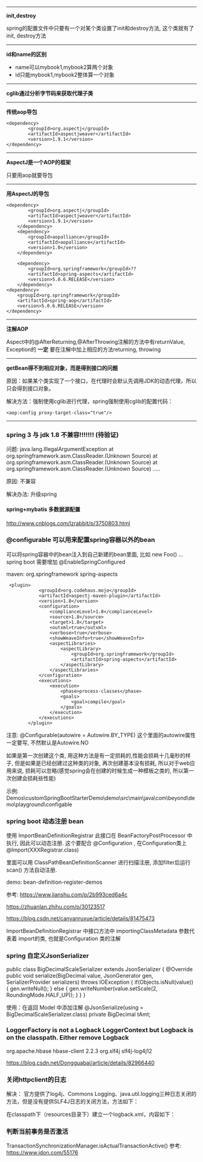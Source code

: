 

---
**init,destroy**

spring的配置文件中只要有一个对某个类设置了init和destroy方法, 这个类就有了init, destroy方法

---

**id和name的区别**

- name可以mybook1,mybook2算两个对象
- id只能mybook1,mybook2整体算一个对象

---

**cglib通过分析字节码来获取代理子类**

---

**传统aop导包**

	<dependency>
			<groupId>org.aspectj</groupId>
			<artifactId>aspectjweaver</artifactId>
			<version>1.9.1</version>
	</dependency>

---

**AspectJ是一个AOP的框架**

只要用aop就要导包

---
**用AspectJ的导包**

	<dependency>
			<groupId>org.aspectj</groupId>
			<artifactId>aspectjweaver</artifactId>
			<version>1.9.1</version>
		</dependency>
		<dependency>
			<groupId>aopalliance</groupId>
			<artifactId>aopalliance</artifactId>
			<version>1.0</version>
		</dependency>
	
		<dependency>
			<groupId>org.springframework</groupId>??
			<artifactId>spring-aspects</artifactId>
			<version>5.0.6.RELEASE</version>
		</dependency>
	<dependency>
		<groupId>org.springframework</groupId>
		<artifactId>spring-aop</artifactId>
		<version>5.0.6.RELEASE</version>
	</dependency>

---

**注解AOP**

Aspect中的@AfterReturning,@AfterThrowing注解的方法中有returnValue, Exception的 **一定** 要在注解中加上相应的方法returning, throwing

---

**getBean得不到相应对象，而是得到接口的问题**


原因：如果某个类实现了一个接口，在代理时会默认先调用JDK的动态代理，所以只会得到接口对象。

解决方法：强制使用cglib进行代理，spring强制使用cglib的配置代码：

	<aop:config proxy-target-class="true"/>

---

### spring 3 与 jdk 1.8 不兼容!!!!!!! (待验证)

问题: java.lang.IllegalArgumentException
	at org.springframework.asm.ClassReader.<init>(Unknown Source)
	at org.springframework.asm.ClassReader.<init>(Unknown Source)
	at org.springframework.asm.ClassReader.<init>(Unknown Source)
	.....

原因: 不兼容

解决办法: 升级spring

#### spring+mybatis 多数据源配置

http://www.cnblogs.com/lzrabbit/p/3750803.html

### @configurable 可以用来配置spring容器以外的bean
可以将spring容器中的bean注入到自己新建的bean里面, 比如 new Foo() ...
spring boot 需要增加 @EnableSpringConfigured

maven:
     <dependency>
            <groupId>org.springframework</groupId>
            <artifactId>spring-aspects</artifactId>
        </dependency>
	

	 <plugin>
	            <groupId>org.codehaus.mojo</groupId>
	            <artifactId>aspectj-maven-plugin</artifactId>
	            <version>1.8</version>
	            <configuration>
	                <complianceLevel>1.8</complianceLevel>
	                <source>1.8</source>
	                <target>1.8</target>
	                <outxml>true</outxml>
	                <verbose>true</verbose>
	                <showWeaveInfo>true</showWeaveInfo>
	                <aspectLibraries>
	                    <aspectLibrary>
	                        <groupId>org.springframework</groupId>
	                        <artifactId>spring-aspects</artifactId>
	                    </aspectLibrary>
	                </aspectLibraries>
	            </configuration>
	            <executions>
	                <execution>
	                    <phase>process-classes</phase>
	                    <goals>
	                        <goal>compile</goal>
	                    </goals>
	                </execution>
	            </executions>
	        </plugin>

注意: @Configurable(autowire = Autowire.BY_TYPE)  这个里面的autowire属性一定要写, 不然默认是Autowire.NO 

 如果是第一次创建这个类, 用这种方法是有一定损耗的,性能会损耗十几毫秒的样子, 但是如果是已经创建过这种类的对象, 再次创建基本没有损耗, 所以对于web应用来说, 损耗可以忽略(感觉spring会在创建的时候生成一种模板之类的, 所以第一次创建会损耗些性能)

示例: Demos\customSpringBootStarterDemo\demo\src\main\java\com\beyond\demo\playground\configable

### spring boot 动态注册 bean

使用 ImportBeanDefinitionRegistrar 此接口在 BeanFactoryPostProcessor 中执行, 因此可以动态注册. 这个要配合 @Configuration , 在Configuration类上 @Import(XXXRegistrar.class)

里面可以用  ClassPathBeanDefinitionScanner 进行扫描注册, 添加filter后运行scan() 方法自动注册. 

demo: bean-definition-register-demos

参考: <https://www.jianshu.com/p/2b993ced6a4c> 

<https://zhuanlan.zhihu.com/p/30123517> 	

<https://blog.csdn.net/canyanruxue/article/details/81475473> 

ImportBeanDefinitionRegistrar  中接口方法中 importingClassMetadata 参数代表着 import的类, 也就是Configuration 类的注解

### spring 自定义JsonSerializer
public class BigDecimalScaleSerializer extends JsonSerializer<BigDecimal> {
    @Override
    public void serialize(BigDecimal value, JsonGenerator gen, SerializerProvider serializers) throws IOException {
        if(Objects.isNull(value)) {
            gen.writeNull();
        } else {
            gen.writeNumber(value.setScale(2, RoundingMode.HALF_UP));
        }
    }
}

使用：在返回 Model 中添加注解
@JsonSerialize(using = BigDecimalScaleSerializer.class)
private BigDecimal tAmt;


### LoggerFactory is not a Logback LoggerContext but Logback is on the classpath. Either remove Logback

<dependency>
            <groupId>org.apache.hbase</groupId>
            <artifactId>hbase-client</artifactId>
            <version>2.2.3</version>
            <exclusions>
                <exclusion>
                    <groupId>org.slf4j</groupId>
                    <artifactId>slf4j-log4j12</artifactId>
                </exclusion>
            </exclusions>
        </dependency>
		
https://blog.csdn.net/Dongguabai/article/details/82966440

### 关闭httpclient的日志
解决：
官方提供了log4j、Commons Logging、java.util.logging三种日志关闭的方法，但是没有提供SLF4J日志的关闭方法，方法如下：

在classpath下（resources目录下）建立一个logback.xml，内容如下：

<?xml version="1.0" encoding="UTF-8"?>
<configuration>
    <include resource="org/springframework/boot/logging/logback/base.xml" />
    <logger name="*" level="warn" />
</configuration>



### 判断当前事务是否激活
TransactionSynchronizationManager.isActualTransactionActive()
参考: https://www.jdon.com/55176